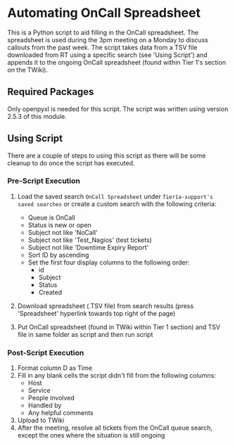 # Automating OnCall Spreadsheet
This is a Python script to aid filling in the OnCall spreadsheet. The spreadsheet is used during the 3pm meeting on a Monday to discuss callouts from the past week.
The script takes data from a TSV file downloaded from RT using a specific search (see 'Using Script') and appends it to the ongoing OnCall spreadsheet (found within Tier 1's section on the TWiki).

## Required Packages
Only openpyxl is needed for this script. The script was written using version 2.5.3 of this module.

## Using Script
There are a couple of steps to using this script as there will be some cleanup to do once the script has executed.

### Pre-Script Execution
1. Load the saved search `OnCall Spreadsheet` under `Tier1a-support's saved searches` or create a custom search with the following criteria:
    - Queue is OnCall
    - Status is new or open
    - Subject not like 'NoCall'
    - Subject not like 'Test_Nagios' (test tickets)
    - Subject not like 'Downtime Expiry Report'
    - Sort ID by ascending
    - Set the first four display columns to the following order:
      - id
      - Subject
      - Status
      - Created

2. Download spreadsheet (.TSV file) from search results (press 'Spreadsheet' hyperlink towards top right of the page)
3. Put OnCall spreadsheet (found in TWiki within Tier 1 section) and TSV file in same folder as script and then run script

### Post-Script Execution
1. Format column D as Time
2. Fill in any blank cells the script didn't fill from the following columns:
    - Host
    - Service
    - People involved
    - Handled by
    - Any helpful comments
3. Upload to TWiki
4. After the meeting, resolve all tickets from the OnCall queue search, except the ones where the situation is still ongoing
